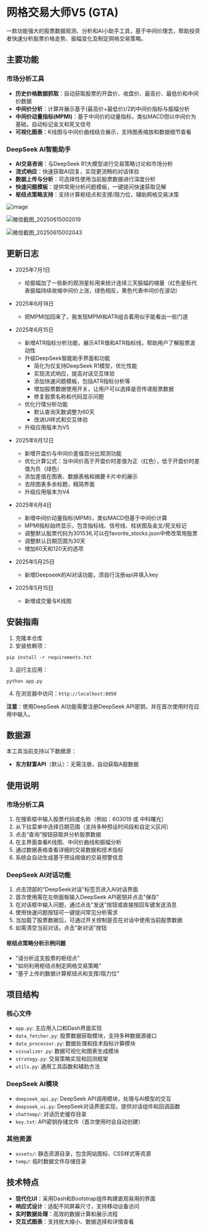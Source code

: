 # 网格交易大师V5 (GTA)

一款功能强大的股票数据观测、分析和AI小助手工具，基于中间价理念，帮助投资者快速分析股票价格走势、振幅变化及制定网格交易策略。

## 主要功能

### 市场分析工具

- **历史价格数据抓取**：自动获取股票的开盘价、收盘价、最高价、最低价和中间价数据
- **中间价分析**：计算并展示基于(最高价+最低价)/2的中间价指标与振幅分析
- **中间价动量指标(MPMI)**：基于中间价的动量指标，类似MACD但以中间价为基础，自动标记金叉和死叉信号
- **可视化图表**：K线图与中间价曲线结合展示，支持图表缩放和数据细节查看

### DeepSeek AI智能助手

- **AI交易咨询**：与DeepSeek R1大模型进行交易策略讨论和市场分析
- **流式响应**：快速获取AI回复，实现更流畅的对话体验
- **数据上传与分析**：可选择性使用当前股票数据进行深度分析
- **快速问题模板**：提供常用分析问题模板，一键提问快速获取见解
- **枢纽点策略支持**：支持计算枢纽点和支撑/阻力位，辅助网格交易决策

![image](https://github.com/user-attachments/assets/d5abda46-fa8f-4ac5-9f1d-4331b8ffaa56)

![微信截图_20250615002019](https://github.com/user-attachments/assets/c8b760db-4413-4489-9de0-2c54668debc1)

![微信截图_20250615002043](https://github.com/user-attachments/assets/aa655f2c-b49d-49d6-ab6d-3c6eef41b898)


## 更新日志

- 2025年7月1日
  - 给振幅加了一些新的观测星标用来统计连续三天振幅的缩量（红色星标代表振幅持续收缩中间价上涨，绿色相反，黄色代表中间价在波动）

- 2025年6月18日
  - 把MPMI加回来了，我发现MPMI和ATR组合着用似乎能看出一些门道

- 2025年6月15日
  - 新增ATR指标分析功能，展示ATR值和ATR指标线，帮助用户了解股票波动性
  - 升级DeepSeek智能助手界面和功能
    - 简化为仅支持DeepSeek R1模型，优化性能
    - 实现流式响应，提高对话交互体验
    - 添加快速问题模板，包括ATR指标分析等
    - 增加股票数据使用开关，让用户可以选择是否传递股票数据
    - 修复股票名称和代码显示问题
  - 优化行情分析功能
    - 默认查询天数调整为60天
    - 改进UI样式和交互体验
  - 升级应用版本为V5

- 2025年6月12日
  - 新增开盘价与中间价差值百分比观测功能
  - 优化计算公式：当中间价高于开盘价时差值为正（红色），低于开盘价时差值为负（绿色）
  - 添加差值在图表、数据表格和摘要卡片中的展示
  - 去除图表多余标题，精简界面
  - 升级应用版本为V4

- 2025年6月4日
  - 新增中间价动量指标(MPMI)，类似MACD但基于中间价计算
  - MPMI指标始终显示，包含指标线、信号线、柱状图及金叉/死叉标记
  - 调整默认股票代码为301536,可以在favorite_stocks.json中修改常用股票
  - 调整默认日期范围为30天
  - 增加60天和120天的选项

- 2025年5月25日
  - 新增Deepseek的AI对话功能，须自行注册api并填入key

- 2025年5月15日
  - 新增成交量与K线图


## 安装指南

1. 克隆本仓库
2. 安装依赖项：
```
pip install -r requirements.txt
```
3. 运行主应用：
```
python app.py
```
4. 在浏览器中访问：`http://localhost:8050`

**注意**：使用DeepSeek AI功能需要注册DeepSeek API密钥，并在首次使用时在应用中输入。

## 数据源

本工具当前支持以下数据源：
- **东方财富API**（默认）：无需注册，自动获取A股数据

## 使用说明

### 市场分析工具

1. 在搜索框中输入股票代码或名称（例如：603019 或 中科曙光）
2. 从下拉菜单中选择日期范围（支持多种预设时间段和自定义区间）
3. 点击“查询”按钮获取并分析股票数据
4. 在主界面查看K线图、中间价曲线和振幅分析
5. 通过数据表格查看详细的交易数据和技术指标
6. 系统会自动生成基于预设阈值的交易预警信息

### DeepSeek AI对话功能

1. 点击顶部的"DeepSeek对话"标签页进入AI对话界面
2. 首次使用需在左侧面板输入DeepSeek API密钥并点击"保存"
3. 在对话框中输入问题，通过点击"发送"按钮或直接按回车键发送消息
4. 使用快速问题按钮可一键提问常见分析需求
5. 当加载了股票数据后，可通过开关控制是否在对话中使用当前股票数据
6. 如需清空当前对话，点击"新对话"按钮

#### 枢纽点策略分析示例问题

- “请分析这支股票的枢纽点”
- “如何利用枢纽点制定网格交易策略”
- “基于上传的数据计算枢纽点和支撑/阻力位”

## 项目结构

### 核心文件

- `app.py`: 主应用入口和Dash界面实现
- `data_fetcher.py`: 股票数据获取模块，支持多种数据源接口
- `data_processor.py`: 数据处理和技术指标计算模块
- `visualizer.py`: 数据可视化和图表生成模块
- `strategy.py`: 交易策略实现和回测框架
- `utils.py`: 通用工具函数和辅助方法

### DeepSeek AI模块

- `deepseek_api.py`: DeepSeek API调用模块，处理与AI模型的交互
- `deepseek_ui.py`: DeepSeek对话界面实现，提供对话组件和回调函数
- `chattemp/`: 对话历史缓存目录
- `key.txt`: API密钥存储文件（首次使用时会自动创建）

### 其他资源

- `assets/`: 静态资源目录，包含网站图标、CSS样式等资源
- `temp/`: 临时数据文件存储目录

## 技术特点

- **现代化UI**：采用Dash和Bootstrap组件构建直观易用的界面
- **响应式设计**：适配不同屏幕尺寸，支持移动设备访问
- **实时数据处理**：高效的数据计算和展示流程
- **交互式图表**：支持放大缩小、数据选择和详情查看

